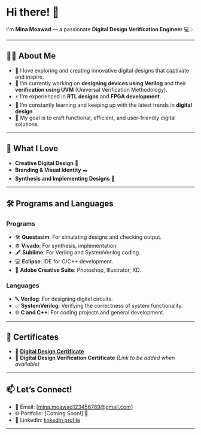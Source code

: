 # Hi there! 👋  
I'm **Mina Moawad** — a passionate **Digital Design Verification Engineer** 💻✨  

---

## 👨‍💻 **About Me**
- 🌟 I love exploring and creating innovative digital designs that captivate and inspire.  
- 🔭 I’m currently working on **designing devices using Verilog** and their **verification using UVM** (Universal Verification Methodology).  
- ⚡ I'm experienced in **RTL designs** and **FPGA development**.  
- 🌱 I’m constantly learning and keeping up with the latest trends in **digital design**.  
- 🎯 My goal is to craft functional, efficient, and user-friendly digital solutions.  

---

## 🎨 **What I Love**  
- **Creative Digital Design** 🎨  
- **Branding & Visual Identity** ✒️  
- **Synthesis and Implementing Designs** 🔧  

---

## 🛠️ **Programs and Languages**
### **Programs**  
- 🛠️ **Questasim**: For simulating designs and checking output.  
- ⚙️ **Vivado**: For synthesis, implementation.  
- 🖋️ **Sublime**: For Verilog and SystemVerilog coding.  
- 💻 **Eclipse**: IDE for C/C++ development.  
- 🎨 **Adobe Creative Suite**: Photoshop, Illustrator, XD.  

### **Languages**  
- 🔤 **Verilog**: For designing digital circuits.  
- ✅ **SystemVerilog**: Verifying the correctness of system functionality.  
- 🌐 **C and C++**: For coding projects and general development.  

---

## 📜 **Certificates**
- 📄 **[Digital Design Certificate](https://drive.google.com/file/d/1bFxkV_YVVKOHERFCN1TZ2xuoidUxpT3v/view?usp=sharing)**  
- 📄 **Digital Design Verification Certificate** *(Link to be added when available)*  

---

## 📫 **Let’s Connect!**  
- 📧 Email: [mina.moawad123456789@gmail.com]
- 🌐 Portfolio: [Coming Soon!] 🌟  
- 💼 LinkedIn: [linkedin profile](www.linkedin.com/in/mina-moawad)  

--- 
